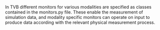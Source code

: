 In TVB different monitors for various modalities are specified as classes contained in the monitors.py file. These enable the measurement of simulation data, and modality specific monitors can operate on input to produce data according with the relevant physical measurement process. 
